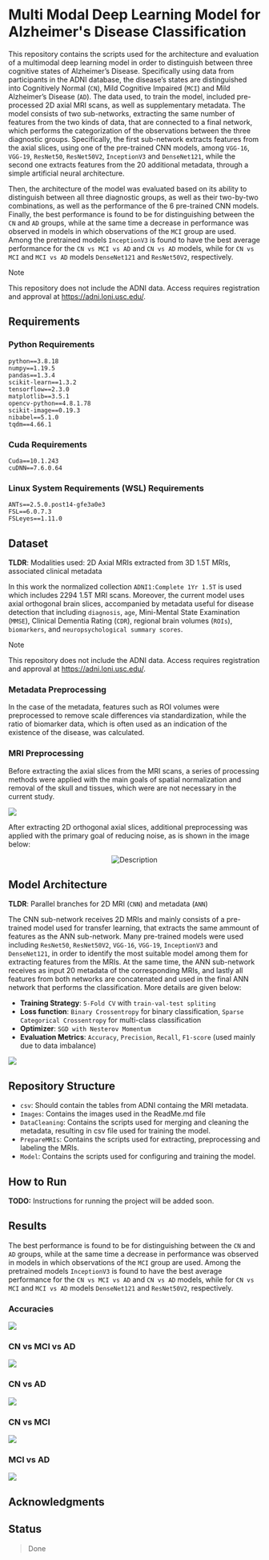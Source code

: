 # Multi Modal Deep Learning Model for Alzheimer's Disease Classification

This repository contains the scripts used for the architecture and evaluation of a multimodal deep learning model in order to distinguish between three cognitive states of Alzheimer’s Disease. 
Specifically using data from participants in the ADNI database, the disease’s states are distinguished into Cognitively Normal (`CN`), Mild Cognitive Impaired (`MCI`) and Mild Alzheimer’s Disease
(`AD`). 
The data used, to train the model, included pre-processed 2D axial MRI scans, as well as supplementary metadata. 
The model consists of two sub-networks, extracting the same number of features from the two kinds of data, that are connected to a final network, which performs the categorization of the observations between the three diagnostic groups. 
Specifically, the first sub-network extracts features from the axial slices, using one of the pre-trained CNN models, among `VGG-16`, `VGG-19`, `ResNet50`, `ResNet50V2`, `InceptionV3` and `DenseNet121`, while the second one extracts features from the 20 additional metadata, through a simple artificial neural architecture.

Then, the architecture of the model was evaluated based on its ability to distinguish between all three diagnostic groups, as well as their two-by-two combinations, as well as the performance of the 6 pre-trained CNN models. 
Finally, the best performance is found to be for distinguishing between the `CN` and `AD` groups, while at the same time a decrease in performance was observed in models in which observations of the `MCI` group are used.
Among the pretrained models `InceptionV3` is found to have the best average performance for the `CN vs MCI vs AD` and `CN vs AD` models, while for `CN vs MCI` and `MCI vs AD` models `DenseNet121` and `ResNet50V2`, respectively.

> [!NOTE] 
> This repository does not include the ADNI data. Access requires registration and approval at https://adni.loni.usc.edu/.

## Requirements

### Python Requirements
```
python==3.8.18
numpy==1.19.5
pandas==1.3.4
scikit-learn==1.3.2
tensorflow==2.3.0
matplotlib==3.5.1
opencv-python==4.8.1.78
scikit-image==0.19.3
nibabel==5.1.0
tqdm==4.66.1
```

### Cuda Requirements
```
Cuda==10.1.243
cuDNN==7.6.0.64
```

### Linux System Requirements (WSL) Requirements
```
ANTs==2.5.0.post14-gfe3a0e3
FSL==6.0.7.3
FSLeyes==1.11.0
```


## Dataset

**TLDR**: Modalities used: 2D Axial MRIs extracted from 3D 1.5T MRIs, associated clinical metadata

In this work the normalized collection `ADNI1:Complete 1Yr 1.5T` is used which includes 2294 1.5T MRI scans.
Moreover, the current model uses axial orthogonal brain slices, accompanied by metadata useful for disease detection that including `diagnosis`, `age`, Mini-Mental State Examination (`MMSE`), Clinical Dementia Rating (`CDR`), regional brain volumes (`ROIs`), `biomarkers`, and `neuropsychological summary scores`.

> [!NOTE] 
> This repository does not include the ADNI data. Access requires registration and approval at https://adni.loni.usc.edu/.

### Metadata Preprocessing
In the case of the metadata, features such as ROI volumes were preprocessed to remove scale differences via standardization, while the ratio of biomarker data, which is often used as an indication of the existence of the disease, was calculated.
 
### MRI Preprocessing
Before extracting the axial slices from the MRI scans, a series of processing methods were applied with the main goals of spatial normalization and removal of the skull and tissues, which were are not necessary in the current study.

![](./Images/3D_Preprocessing.PNG)

After extracting 2D orthogonal axial slices, additional preprocessing was applied with the primary goal of reducing noise, as is shown in the image below:

<p align="center">
  <img src="./Images/2D_Preprocessing.PNG" alt="Description"/>
</p>



## Model Architecture
**TLDR**: Parallel branches for 2D MRI (`CNN`) and metadata (`ANN`)

The CNN sub-network receives 2D MRIs and mainly consists of a pre-trained model used for transfer learning, that extracts the same ammount of features as the ANN sub-network.
Many pre-trained models were used including `ResNet50`, `ResNet50V2`, `VGG-16`, `VGG-19`, `InceptionV3` and `DenseNet121`, in order to identify the most suitable model among them for extracting features from the MRIs. 
At the same time, the ANN sub-network receives as input 20 metadata of the corresponding MRIs, and lastly all features from both networks are concatenated and used in the final ANN network that performs the classification. More details are given below:

- **Training Strategy**: `5-Fold CV` with `train-val-test spliting`
- **Loss function**: `Binary Crossentropy` for binary classification, `Sparse Categorical Crossentropy` for multi-class classification
- **Optimizer**: `SGD with Nesterov Momentum`
- **Evaluation Metrics**: `Accuracy`, `Precision`, `Recall`, `F1-score` (used mainly due to data imbalance)

![](./Images/Model.PNG)



## Repository Structure

* `csv`: Should contain the tables from ADNI containg the MRI metadata.
* `Images`: Contains the images used in the ReadMe.md file
* `DataCleaning`: Contains the scripts used for merging and cleaning the metadata, resulting in csv file used for training the model.
* `PrepareMRIs`: Contains the scripts used for extracting, preprocessing and labeling the MRIs.
* `Model`: Contains the scripts used for configuring and training the model.


## How to Run
**TODO:** Instructions for running the project will be added soon.

## Results

The best performance is found to be for distinguishing between the `CN` and `AD` groups, while at the same time a decrease in performance was observed in models in which observations of the `MCI` group are used.
Among the pretrained models `InceptionV3` is found to have the best average performance for the `CN vs MCI vs AD` and `CN vs AD` models, while for `CN vs MCI` and `MCI vs AD` models `DenseNet121` and `ResNet50V2`, respectively.

### Accuracies
![](./Images/Accuracies.PNG)

### CN vs MCI vs AD
![](./Images/CNvsMCIvsAD.PNG)

### CN vs AD
![](./Images/CNvsAD.PNG)

### CN vs MCI
![](./Images/CNvsMCI.PNG)

### MCI vs AD
![](./Images/MCIvsAD.PNG)


## Acknowledgments

## Status
> Done
